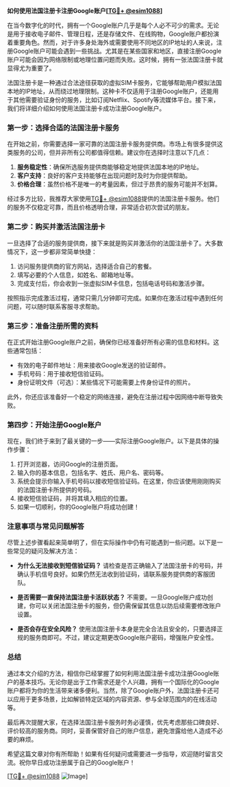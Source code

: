 **如何使用法国注册卡注册Google账户[[TG💪+ @esim1088](https://t.me/s/esim1088)]**

在当今数字化的时代，拥有一个Google账户几乎是每个人必不可少的需求。无论是用于接收电子邮件、管理日程，还是存储文件、在线购物，Google账户都扮演着重要角色。然而，对于许多身处海外或需要使用不同地区的IP地址的人来说，注册Google账户可能会遇到一些挑战。尤其是在某些国家和地区，直接注册Google账户可能会因为网络限制或地理位置问题而失败。这时候，拥有一张法国注册卡就显得尤为重要了。

法国注册卡是一种通过合法途径获取的虚拟SIM卡服务，它能够帮助用户模拟法国本地的IP地址，从而绕过地理限制。这种卡不仅适用于注册Google账户，还能用于其他需要验证身份的服务，比如订阅Netflix、Spotify等流媒体平台。接下来，我们将详细介绍如何使用法国注册卡成功注册Google账户。

### 第一步：选择合适的法国注册卡服务

在开始之前，你需要选择一家可靠的法国注册卡服务提供商。市场上有很多提供这类服务的公司，但并非所有公司都值得信赖。建议你在选择时注意以下几点：

1. **服务稳定性**：确保所选服务提供商能够稳定地提供法国本地的IP地址。
2. **客户支持**：良好的客户支持能够在出现问题时及时为你提供帮助。
3. **价格合理**：虽然价格不是唯一的考量因素，但过于昂贵的服务可能并不划算。

经过多方比较，我推荐大家使用[TG💪+ @esim1088](https://t.me/s/esim1088)提供的法国注册卡服务。他们的服务不仅稳定可靠，而且价格透明合理，非常适合初次尝试的朋友。

### 第二步：购买并激活法国注册卡

一旦选择了合适的服务提供商，接下来就是购买并激活你的法国注册卡了。大多数情况下，这一步都非常简单快捷：

1. 访问服务提供商的官方网站，选择适合自己的套餐。
2. 填写必要的个人信息，如姓名、邮箱地址等。
3. 完成支付后，你会收到一张虚拟SIM卡信息，包括电话号码和激活步骤。

按照指示完成激活过程，通常只需几分钟即可完成。如果你在激活过程中遇到任何问题，可以随时联系客服寻求帮助。

### 第三步：准备注册所需的资料

在正式开始注册Google账户之前，确保你已经准备好所有必需的信息和材料。这些通常包括：

- 有效的电子邮件地址：用来接收Google发送的验证邮件。
- 手机号码：用于接收短信验证码。
- 身份证明文件（可选）：某些情况下可能需要上传身份证件的照片。

此外，你还应该准备好一个稳定的网络连接，避免在注册过程中因网络中断导致失败。

### 第四步：开始注册Google账户

现在，我们终于来到了最关键的一步——实际注册Google账户。以下是具体的操作步骤：

1. 打开浏览器，访问Google的注册页面。
2. 输入你的基本信息，包括名字、姓氏、用户名、密码等。
3. 系统会提示你输入手机号码以接收短信验证码。在这里，你应该使用刚刚购买的法国注册卡所提供的号码。
4. 接收短信验证码，并将其填入相应的位置。
5. 如果一切顺利，你的Google账户将成功创建！

### 注意事项与常见问题解答

尽管上述步骤看起来简单明了，但在实际操作中仍有可能遇到一些问题。以下是一些常见的疑问及解决方法：

- **为什么无法接收到短信验证码？**
  请检查是否正确输入了法国注册卡的号码，并确认手机信号良好。如果仍然无法收到验证码，请联系服务提供商的客服团队。

- **是否需要一直保持法国注册卡活跃状态？**
  不需要。一旦Google账户成功创建，你可以关闭法国注册卡的服务，但仍需保留其信息以防后续需要修改账户设置。

- **是否会存在安全风险？**
  使用法国注册卡本身是完全合法且安全的，只要选择正规的服务商即可。不过，建议定期更改Google账户密码，增强账户安全性。

### 总结

通过本文介绍的方法，相信你已经掌握了如何利用法国注册卡成功注册Google账户的基本技巧。无论你是出于工作需求还是个人兴趣，拥有一个国际化的Google账户都将为你的生活带来诸多便利。当然，除了Google账户外，法国注册卡还可以应用于更多场景，比如解锁特定区域的内容资源、参与全球范围内的在线活动等。

最后再次提醒大家，在选择法国注册卡服务时务必谨慎，优先考虑那些口碑良好、评价较高的服务商。同时，妥善保管好自己的账户信息，避免泄露给他人造成不必要的麻烦。

希望这篇文章对你有所帮助！如果有任何疑问或需要进一步指导，欢迎随时留言交流。祝你早日成功注册属于自己的Google账户！

[[TG💪+ @esim1088](https://t.me/s/esim1088) ![Image](https://i.postimg.cc/4NQfJmqS/Snipaste-2025-05-13-00-14-12.png)]